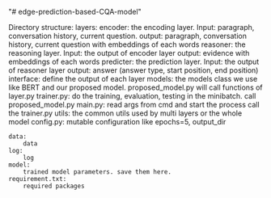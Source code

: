 "# edge-prediction-based-CQA-model" 

Directory structure:
    layers:
        encoder: the encoding layer. 
            Input: paragraph, conversation history, current question.
            output: paragraph, conversation history, current question with embeddings of each words
        reasoner: the reasoning layer.
            Input: the output of encoder layer
            output: evidence with embeddings of each words
        predicter: the prediction layer.
            Input: the output of reasoner layer
            output: answer (answer type, start position, end position)
        interface: define the output of each layer
    models: 
        the models class we use like BERT and our proposed model. 
        proposed_model.py will call functions of layer.py
    trainer.py:
        do the training, evaluation, testing in the minibatch.
        call proposed_model.py
    main.py: 
        read args from cmd and start the process 
        call the trainer.py
    utils:
        the common utils used by multi layers or the whole model
    config.py:
        mutable configuration like epochs=5, output_dir
    
    data:
        data
    log:
        log 
    model:
        trained model parameters. save them here.
    requirement.txt:
        required packages

    
